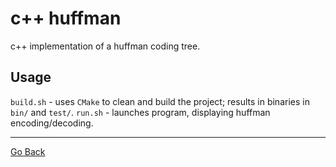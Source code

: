 # c++ huffman
c++ implementation of a huffman coding tree.

## Usage
`build.sh` - uses `CMake` to clean and build the project; results in binaries in `bin/` and `test/`.
`run.sh` - launches program, displaying huffman encoding/decoding.

 ---
[Go Back](..)
